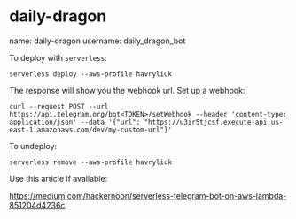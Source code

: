 # daily-dragon

name: daily-dragon
username: daily_dragon_bot

To deploy with `serverless`:

```serverless deploy --aws-profile havryliuk```

The response will show you the webhook url. Set up a webhook:

```curl --request POST --url https://api.telegram.org/bot<TOKEN>/setWebhook --header 'content-type: application/json' --data '{"url": "https://u3ir5tjcsf.execute-api.us-east-1.amazonaws.com/dev/my-custom-url"}'```

To undeploy:

```serverless remove --aws-profile havryliuk```

Use this article if available:

https://medium.com/hackernoon/serverless-telegram-bot-on-aws-lambda-851204d4236c